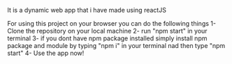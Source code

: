 It is a dynamic web app that i have made using reactJS

For using this project on your browser you can do the following things
1- Clone the repository on your local machine
2- run "npm start" in your terminal
3- if you dont have npm package installed simply install npm package and module by typing "npm i"  in your terminal nad then type "npm start"
4- Use the app now!